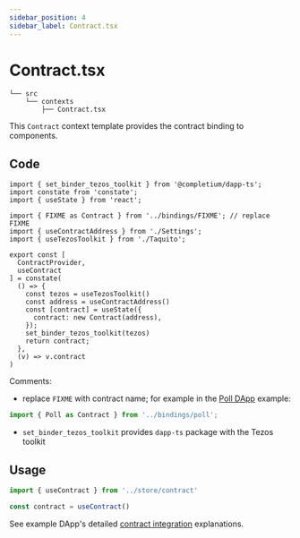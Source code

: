 ```yaml
---
sidebar_position: 4
sidebar_label: Contract.tsx
---
```


# Contract.tsx

```
└── src
    └── contexts
        ├── Contract.tsx
```

This `Contract` context template provides the contract binding to components.

## Code

```tsx
import { set_binder_tezos_toolkit } from '@completium/dapp-ts';
import constate from 'constate';
import { useState } from 'react';

import { FIXME as Contract } from '../bindings/FIXME'; // replace FIXME
import { useContractAddress } from './Settings';
import { useTezosToolkit } from './Taquito';

export const [
  ContractProvider,
  useContract
] = constate(
  () => {
    const tezos = useTezosToolkit()
    const address = useContractAddress()
    const [contract] = useState({
      contract: new Contract(address),
    });
    set_binder_tezos_toolkit(tezos)
    return contract;
  },
  (v) => v.contract
)
```
Comments:
* replace `FIXME` with contract name; for example in the [Poll DApp](/docs/dapps/example/) example:
```ts
import { Poll as Contract } from '../bindings/poll';
```
* `set_binder_tezos_toolkit` provides `dapp-ts` package with the Tezos toolkit

## Usage

```ts
import { useContract } from '../store/contract'

const contract = useContract()
```

See example DApp's detailed [contract integration](/docs/dapps/example/interaction) explanations.
